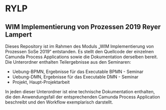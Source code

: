 # RYLP
## WIM Implementierung von Prozessen 2019 Reyer Lampert

Dieses Repository ist im Rahmen des Moduls „WIM Implementierung von Prozessen SoSe 2019“
entstanden. Es stellt den Quellcode der einzelnen Camunda Process Applications sowie die
Dokumentation derselben bereit.
Die Unterordner enthalten Teilergebnisse aus den Seminaren:
* Uebung-BPMN, Ergebnisse für das Executable BPMN - Seminar
* Uebung-DMN, Ergebnisse für das Executable DMN - Seminar
* Projekt, Haupt-Projektarbeit

In jeden dieser Unterordner ist eine technische Dokumentation enthalten,
die den Anwendungsfall der entsprechenden Camunda Process Application beschreibt und 
den Workflow exemplarisch darstellt.

